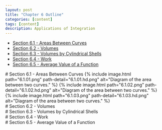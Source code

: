 ```yaml
---
layout: post
title: "Chapter 6 Outline"
categories: [content]
tags: [content]
description: Applications of Integration
---
```

* [Section 6.1 - Areas Between Curves](#s1)
* [Section 6.2 - Volumes](#s2)
* [Section 6.3 - Volumes by Cylindrical Shells](#s3)
* [Section 6.4 - Work](#s4)
* [Section 6.5 - Average Value of a Function](#s5)

<div id='s1'/>
# Section 6.1 - Areas Between Curves
{% include image.html path="6.1.01.png" path-detail="6.1.01.hd.png" alt="Diagram of the area between two curves." %}
{% include image.html path="6.1.02.png" path-detail="6.1.02.hd.png" alt="Diagram of the area between two curves." %}
{% include image.html path="6.1.03.png" path-detail="6.1.03.hd.png" alt="Diagram of the area between two curves." %}

<div id='s2'/>
# Section 6.2 - Volumes

<div id='s3'/>
# Section 6.3 - Volumes by Cylindrical Shells

<div id='s4'/>
# Section 6.4 - Work

<div id='s5'/>
# Section 6.5 - Average Value of a Function
